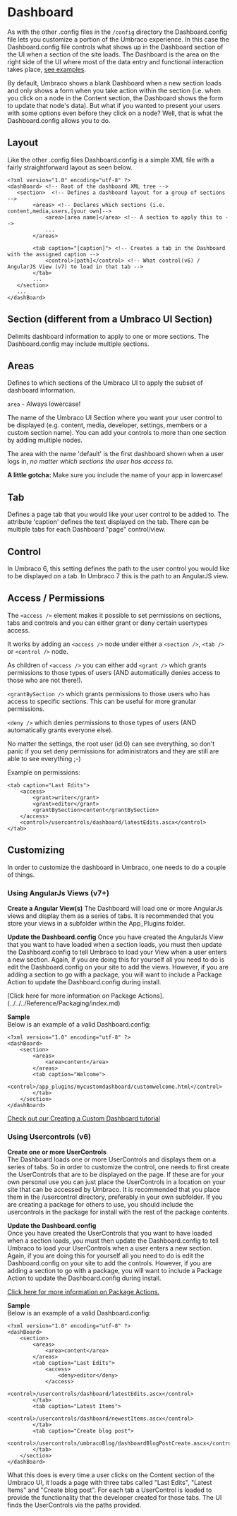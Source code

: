# Dashboard

As with the other .config files in the `/config` directory the Dashboard.config file lets you customize a portion of the Umbraco experience. In this case the Dashboard.config file controls what shows up in the Dashboard section of the UI when a section of the site loads. The Dashboard is the area on the right side of the UI where most of the data entry and functional interaction takes place, [see examples](../../../Extending/Dashboards/index.md).

By default, Umbraco shows a blank Dashboard when a new section loads and only shows a form when you take action within the section (i.e. when you click on a node in the Content section, the Dashboard shows the form to update that node's data). But what if you wanted to present your users with some options even before they click on a node?  Well, that is what the Dashboard.config allows you to do.

## Layout

Like the other .config files Dashboard.config is a simple XML file with a fairly straightforward layout as seen below.

	<?xml version="1.0" encoding="utf-8" ?> 
	<dashBoard> <!-- Root of the dashboard XML tree -->
	   <section>  <!-- Defines a dashboard layout for a group of sections -->
	        <areas> <!-- Declares which sections (i.e. content,media,users,[your own]-->
                <area>[area name]</area> <!-- A section to apply this to -->
                ...
	        </areas>
	
	        <tab caption="[caption]"> <!-- Creates a tab in the Dashboard with the assigned caption -->
                <control>[path]</control> <!-- What control(v6) / AngularJS View (v7) to load in that tab -->
	        </tab>
	        ...
	   </section>
	   ...
	</dashBoard>

## Section (different from a Umbraco UI Section)

Delimits dashboard information to apply to one or more sections. The Dashboard.config may include multiple sections.

## Areas

Defines to which sections of the Umbraco UI to apply the subset of dashboard information.

`area` - Always lowercase!

The name of the Umbraco UI Section where you want your user control to be displayed (e.g. content, media, developer, settings, members or a custom section name). You can add your controls to more than one section by adding multiple <area> nodes.

The area with the name 'default' is the first dashboard shown when a user logs in, *no matter which sections the user has access to.*

**A little gotcha:** Make sure you include the name of your app in lowercase!

## Tab

Defines a page tab that you would like your user control to be added to. The attribute 'caption' defines the text displayed on the tab.  There can be multiple tabs for each Dashboard "page" control/view.

## Control

In Umbraco 6, this setting defines the path to the user control you would like to be displayed on a tab. 
In Umbraco 7 this is the path to an AngularJS view.

## Access / Permissions

The `<access />` element makes it possible to set permissions on sections, tabs and controls and you can either grant or deny certain usertypes access.

It works by adding an `<access />` node under either a `<section />`, `<tab />` or `<control />` node.

As children of `<access />` you can either add `<grant />` which grants permissions to those types of users (AND automatically denies access to those who are not there!).

`<grantBySection />` which grants permissions to those users who has access to specific sections. This can be useful for more granular permissions.

`<deny />` which denies permissions to those types of users (AND automatically grants everyone else).

No matter the settings, the root user (id:0) can see everything, so don't panic if you set deny permissions for administrators and they are still are able to see everything ;-)

Example on permissions:

	<tab caption="Last Edits">
		<access>
			<grant>writer</grant>
			<grant>editor</grant>
			<grantBySection>content</grantBySection>
		</access>
		<control>/usercontrols/dashboard/latestEdits.ascx</control>
	</tab>

## Customizing

In order to customize the dashboard in Umbraco, one needs to do a couple of things.

### Using AngularJs Views (v7+)

**Create a Angular View(s)**
The Dashboard will load one or more AngularJs views and display them as a series of tabs. It is recommended that you store your views in a subfolder within the App_Plugins folder. 

**Update the Dashboard.config**
Once you have created the AngularJs View that you want to have loaded when a section loads, you must then update the Dashboard.config to tell Umbraco to load your View when a user enters a new section. Again, if you are doing this for yourself all you need to do is edit the Dashboard.config on your site to add the views. However, if you are adding a section to go with a package, you will want to include a Package Action to update the Dashboard.config during install.

[Click here for more information on Package Actions].(../../../Reference/Packaging/index.md)

**Sample**  
Below is an example of a valid Dashboard.config:

	<?xml version="1.0" encoding="utf-8" ?> 
	<dashBoard>
		<section>
			<areas>
				<area>content</area>
			</areas>
			<tab caption="Welcome">
				<control>/app_plugins/mycustomdashboard/customwelcome.html</control>
			</tab>
		</section>
	</dashBoard>

[Check out our Creating a Custom Dashboard tutorial](../../../Tutorials/Creating-a-Custom-Dashboard/index.md)

### Using Usercontrols (v6)

**Create one or more UserControls**  
The Dashboard loads one or more UserControls and displays them on a series of tabs. So in order to customize the control, one needs to first create the UserControls that are to be displayed on the page. If these are for your own personal use you can just place the UserControls in a location on your site that can be accessed by Umbraco. It is recommended that you place them in the /usercontrol directory, preferably in your own subfolder. If you are creating a package for others to use, you should include the usercontrols in the package for install with the rest of the package contents.

**Update the Dashboard.config**  
Once you have created the UserControls that you want to have loaded when a section loads, you must then update the Dashboard.config to tell Umbraco to load your UserControls when a user enters a new section. Again, if you are doing this for yourself all you need to do is edit the Dashboard.config on your site to add the controls. However, if you are adding a section to go with a package, you will want to include a Package Action to update the Dashboard.config during install.

[Click here for more information on Package Actions.](../../../Reference/Packaging/index.md)

**Sample**  
Below is an example of a valid Dashboard.config:

	<?xml version="1.0" encoding="utf-8" ?> 
	<dashBoard>
		<section>
			<areas>
				<area>content</area>
			</areas>
			<tab caption="Last Edits">
				<access>
					<deny>editor</deny>
				</access>
				<control>/usercontrols/dashboard/latestEdits.ascx</control>
			</tab>
			<tab caption="Latest Items">
				<control>/usercontrols/dashboard/newestItems.ascx</control>
			</tab>
			<tab caption="Create blog post">
				<control>/usercontrols/umbracoBlog/dashboardBlogPostCreate.ascx</control>
			</tab>
		</section>
	</dashBoard>

What this does is every time a user clicks on the Content section of the Umbraco UI, it loads a page with three tabs called "Last Edits", "Latest Items" and "Create blog post". For each tab a UserControl is loaded to provide the functionality that the developer created for those tabs. The UI finds the UserControls via the paths provided.


